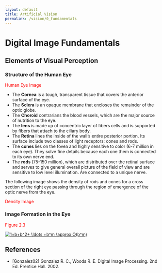 ```yaml
---
layout: default
title: Artificial Vision
permalink: /vision/0_fundamentals
---
```


# Digital Image Fundamentals

## Elements of Visual Perception

### Structure of the Human Eye

<span style="color:red">Human Eye Image</span>

* The **Cornea** is a tough, transparent tissue that covers the anterior surface of the eye.
* The **Sclera** is an opaque membrane that encloses the remainder of the optic globe.
* The **Choroid** contrarians the blood vessels, which are the major source of nutrition to the eye.
* The **lens** is made up of concentric layer of fibers cells and is supported by fibers that attach to the ciliary body.
* The **Retina** lines the inside of the wall’s entire posterior portion. Its surface include two classes of light receptors: cones and rods.
* The **cones** lies on the fovea and highly sensitive to color (6-7 million in each eye). They solve fine details because each one them is connected to its own nerve end.
* The **rods** (75-150 million), which are distributed over the retinal surface and serves to give general overall picture of the field of view and are sensitive to low level illumination. Are connected to a unique nerve.

The following image shows the density of rods and cones for a cross section of the right eye passing through the region of emergence of the optic nerve from the eye.

<span style="color:red">Density Image</span>

### Image Formation in the Eye

<span style="color:red">Figure 2.3</span>

  <a href="https://www.codecogs.com/eqnedit.php?latex=120*(2^{30})*4" target="_blank"><img src="https://latex.codecogs.com/gif.latex?1+b+b^2+ \ldots +b^m \approx O(b^m) \rightarrow" title="1+b+b^2+ \ldots +b^m \approx O(b^m)" /></a>

## References

* [Gonzalez02] Gonzalez R. C., Woods R. E. Digital Image Processing. 2nd Ed. Prentice Hall. 2002.
